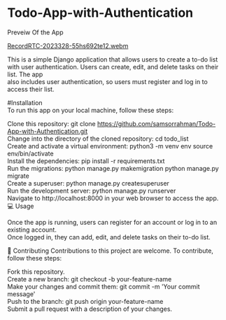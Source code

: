 # Todo-App-with-Authentication

Preveiw Of the App

[RecordRTC-2023328-55hs692te12.webm](https://user-images.githubusercontent.com/112087807/235057555-5c01cf78-decf-42fe-93f8-36cffe43d68e.webm)


This is a simple Django application that allows users to create a to-do list with user authentication. Users can create, edit, and delete tasks on their list. The app<br> also includes user authentication, so users must register and log in to access their list.



#Installation<br>
To run this app on your local machine, follow these steps:<br>

Clone this repository: git clone https://github.com/samsorrahman/Todo-App-with-Authentication.git<br>
Change into the directory of the cloned repository: cd todo_list<br>
Create and activate a virtual environment: python3 -m venv env source env/bin/activate<br>
Install the dependencies: pip install -r requirements.txt<br>
Run the migrations: python manage.py makemigration python manage.py migrate<br>
Create a superuser: python manage.py createsuperuser<br>
Run the development server: python manage.py runserver<br>
Navigate to http://localhost:8000 in your web browser to access the app.<br>
💻 Usage<br>



Once the app is running, users can register for an account or log in to an existing account.<br> Once logged in, they can add, edit, and delete tasks on their to-do list.

🤝 Contributing
Contributions to this project are welcome. To contribute, follow these steps:<br>

Fork this repository.<br>
Create a new branch: git checkout -b your-feature-name<br>
Make your changes and commit them: git commit -m 'Your commit message'<br>
Push to the branch: git push origin your-feature-name<br>
Submit a pull request with a description of your changes.<br>


